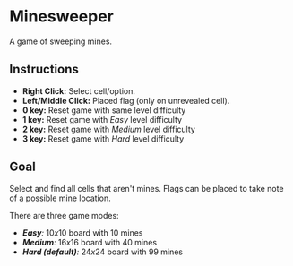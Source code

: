 # Minesweeper
A game of sweeping mines.

## Instructions

- **Right Click:** Select cell/option.
- **Left/Middle Click:** Placed flag (only on unrevealed cell).
- **0 key:** Reset game with same level difficulty
- **1 key:** Reset game with _Easy_ level difficulty
- **2 key:** Reset game with _Medium_ level difficulty
- **3 key:** Reset game with _Hard_ level difficulty

## Goal

Select and find all cells that aren't mines. Flags can be placed to take note of a possible mine location.

There are three game modes:
- *__Easy__:* 10*x*10 board with 10 mines
- *__Medium__:* 16*x*16 board with 40 mines
- *__Hard (default)__:* 24*x*24 board with 99 mines